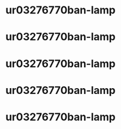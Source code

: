 # ur03276770ban-lamp
# ur03276770ban-lamp
# ur03276770ban-lamp
# ur03276770ban-lamp
# ur03276770ban-lamp
